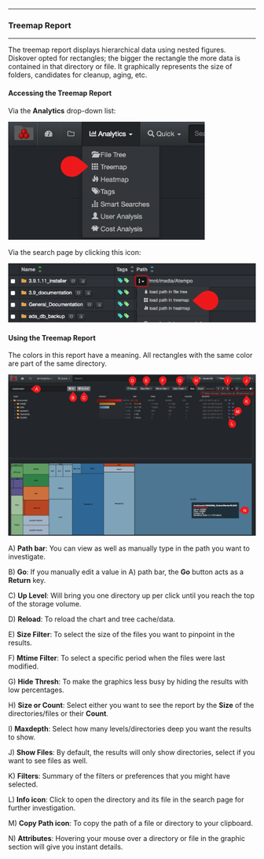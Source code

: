 <p id="treemap"></p>

___
### Treemap Report
___

The treemap report displays hierarchical data using nested figures. Diskover opted for rectangles; the bigger the rectangle the more data is contained in that directory or file. It graphically represents the size of folders, candidates for cleanup, aging, etc.

#### Accessing the Treemap Report

Via the  **Analytics**  drop-down list:

<img src="images/image_analytics_treemap_access_via_analytics_dropdown.png" width="400">

Via the search page by clicking this icon:

![Image: Treemap Report via the Search Page](images/image_analytics_treemap_access_via_search_pane.png)

#### Using the Treemap Report

The colors in this report have a meaning. All rectangles with the same color are part of the same directory.

![Image: Treemap Report Overview](images/image_analytics_treemap_overview.png)

A) **Path bar**: You can view as well as manually type in the path you want to investigate.

B) **Go**: If you manually edit a value in A) path bar, the  **Go**  button acts as a  **Return**  key.

C) **Up Level**: Will bring you one directory up per click until you reach the top of the storage volume.

D) **Reload**: To reload the chart and tree cache/data.

E) **Size Filter**: To select the size of the files you want to pinpoint in the results.

F) **Mtime Filter**: To select a specific period when the files were last modified.

G) **Hide Thresh**: To make the graphics less busy by hiding the results with low percentages.

H) **Size or Count**: Select either you want to see the report by the  **Size**  of the directories/files or their  **Count**.

I) **Maxdepth**: Select how many levels/directories deep you want the results to show.

J) **Show Files**: By default, the results will only show directories, select if you want to see files as well.

K) **Filters**: Summary of the filters or preferences that you might have selected.

L) **Info icon**: Click to open the directory and its file in the search page for further investigation.

M) **Copy Path icon**: To copy the path of a file or directory to your clipboard.

N) **Attributes**: Hovering  your mouse over a directory or file in the graphic section will give you instant details.
